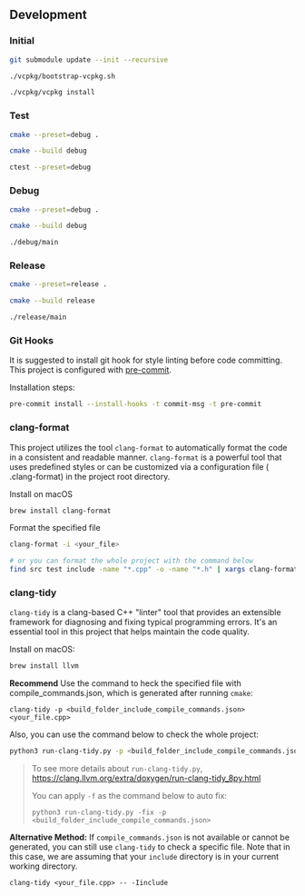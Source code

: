 ## Development

### Initial

```bash
git submodule update --init --recursive

./vcpkg/bootstrap-vcpkg.sh

./vcpkg/vcpkg install
```

### Test

```bash
cmake --preset=debug .

cmake --build debug

ctest --preset=debug
```

### Debug

```bash
cmake --preset=debug .

cmake --build debug

./debug/main
```

### Release

```bash
cmake --preset=release .

cmake --build release

./release/main
```


### Git Hooks

It is suggested to install git hook for style linting before code committing. This project is configured
with [pre-commit](https://pre-commit.com).

Installation steps:

```bash
pre-commit install --install-hooks -t commit-msg -t pre-commit
```

### clang-format

This project utilizes the tool `clang-format` to automatically format the code in a consistent and readable
manner. `clang-format` is a powerful tool that uses predefined styles or can be customized via a configuration file (
.clang-format) in the project root directory.

Install on macOS

```bash
brew install clang-format
```

Format the specified file

```bash
clang-format -i <your_file>

# or you can format the whole project with the command below
find src test include -name "*.cpp" -o -name "*.h" | xargs clang-format -i
```

### clang-tidy

`clang-tidy` is a clang-based C++ "linter" tool that provides an extensible framework for diagnosing and fixing typical
programming errors. It's an essential tool in this project that helps maintain the code quality.

Install on macOS:

```bash
brew install llvm
```

**Recommend** Use the command to heck the specified file with compile_commands.json, which is generated after
running `cmake`:

```
clang-tidy -p <build_folder_include_compile_commands.json> <your_file.cpp>
```

Also, you can use the command below to check the whole project:

```bash
python3 run-clang-tidy.py -p <build_folder_include_compile_commands.json>
```
> To see more details about `run-clang-tidy.py`, https://clang.llvm.org/extra/doxygen/run-clang-tidy_8py.html
>
> You can apply `-f` as the command below to auto fix:
> ```angular2html
> python3 run-clang-tidy.py -fix -p <build_folder_include_compile_commands.json>
> ```
**Alternative Method:** If `compile_commands.json` is not available or cannot be generated, you can still
use `clang-tidy` to check a specific file. Note that in this case, we are assuming that your `include` directory is in
your current working directory.
```
clang-tidy <your_file.cpp> -- -Iinclude
```
